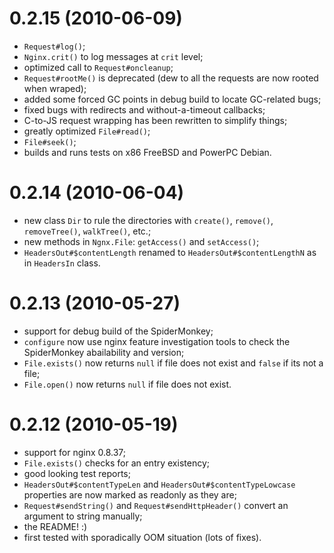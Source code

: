 0.2.15 (2010-06-09)
======

* `Request#log()`;
* `Nginx.crit()` to log messages at `crit` level;
* optimized call to `Request#oncleanup`;
* `Request#rootMe()` is deprecated (dew to all the requests are now rooted when wraped);
* added some forced GC points in debug build to locate GC-related bugs;
* fixed bugs with redirects and without-a-timeout callbacks;
* C-to-JS request wrapping has been rewritten to simplify things;
* greatly optimized `File#read()`;
* `File#seek()`;
* builds and runs tests on x86 FreeBSD and PowerPC Debian.


0.2.14 (2010-06-04)
======

* new class `Dir` to rule the directories with `create()`, `remove()`, `removeTree()`, `walkTree()`, etc.;
* new methods in `Ngnx.File`: `getAccess()` and `setAccess()`;
* `HeadersOut#$contentLength` renamed to `HeadersOut#$contentLengthN` as in `HeadersIn` class.


0.2.13 (2010-05-27)
======

* support for debug build of the SpiderMonkey;
* `configure` now use nginx feature investigation tools to check the SpiderMonkey abailability and version;
* `File.exists()` now returns `null` if file does not exist and `false` if its not a file;
* `File.open()` now returns `null` if file does not exist.


0.2.12 (2010-05-19)
======

* support for nginx 0.8.37;
* `File.exists()` checks for an entry existency;
* good looking test reports;
* `HeadersOut#$contentTypeLen` and `HeadersOut#$contentTypeLowcase` properties are now marked as readonly as they are;
* `Request#sendString()` and `Request#sendHttpHeader()` convert an argument to string manually;
* the README! :)
* first tested with sporadically OOM situation (lots of fixes).